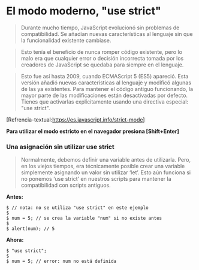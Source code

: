 # El modo moderno, "use strict"

> Durante mucho tiempo, JavaScript evolucionó sin problemas de compatibilidad. Se añadían nuevas características al lenguaje sin que la funcionalidad existente cambiase.

> Esto tenía el beneficio de nunca romper código existente, pero lo malo era que cualquier error o decisión incorrecta tomada por los creadores de JavaScript se quedaba para siempre en el lenguaje.

> Esto fue así hasta 2009, cuando ECMAScript 5 (ES5) apareció. Esta versión añadió nuevas características al lenguaje y modificó algunas de las ya existentes. Para mantener el código antiguo funcionando, la mayor parte de las modificaciones están desactivadas por defecto. Tienes que activarlas explícitamente usando una directiva especial: "use strict".

[Refrencia-textual:https://es.javascript.info/strict-mode]

**Para utilizar el modo estricto en el navegador presiona [Shift+Enter]**

### Una asignación sin utilizar use strict

> Normalmente, debemos definir una variable antes de utilizarla. Pero, en los viejos tiempos, era técnicamente posible crear una variable simplemente asignando un valor sin utilizar ‘let’. Esto aún funciona si no ponemos ‘use strict’ en nuestros scripts para mantener la compatibilidad con scripts antiguos.

**Antes:**
```
$ // nota: no se utiliza "use strict" en este ejemplo
$
$ num = 5; // se crea la variable "num" si no existe antes
$
$ alert(num); // 5
```

**Ahora:**
```
$ "use strict";
$
$ num = 5; // error: num no está definida
```